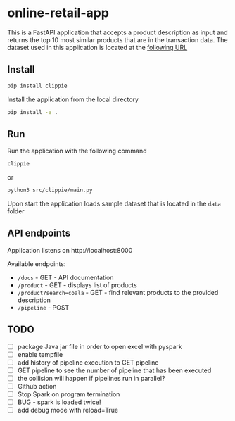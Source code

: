# online-retail-app

This is a FastAPI application that accepts a product description as input and returns the top 10 most similar products that are in the transaction data.
The dataset used in this application is located at the [following URL](https://archive.ics.uci.edu/ml/datasets/online+retail)

## Install

```bash
pip install clippie
```

Install the application from the local directory

```bash
pip install -e .
```

## Run

Run the application with the following command

```bash
clippie
```

or

```bash
python3 src/clippie/main.py
```

Upon start the application loads sample dataset that is located in the `data` folder

## API endpoints

Application listens on http://localhost:8000

Available endpoints:

- `/docs` - GET - API documentation
- `/product` - GET - displays list of products
- `/product?search=coala` - GET - find relevant products to the provided description
- `/pipeline` - POST

## TODO

- [ ] package Java jar file in order to open excel with pyspark
- [ ] enable tempfile
- [ ] add history of pipeline execution to GET pipeline
- [ ] GET pipeline to see the number of pipeline that has been executed
- [ ] the collision will happen if pipelines run in parallel?
- [ ] Github action
- [ ] Stop Spark on program termination
- [ ] BUG - spark is loaded twice!
- [ ] add debug mode with reload=True
